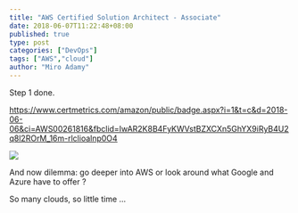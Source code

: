 ```yaml
---
title: "AWS Certified Solution Architect - Associate"
date: 2018-06-07T11:22:48+08:00
published: true
type: post
categories: ["DevOps"]
tags: ["AWS","cloud"]
author: "Miro Adamy"
---
```


Step 1 done.

https://www.certmetrics.com/amazon/public/badge.aspx?i=1&t=c&d=2018-06-06&ci=AWS00261816&fbclid=IwAR2K8B4FyKWVstBZXCXn5GhYX9iRyB4U2q8l2ROrM_16m-rlclioalnp0O4

![](/images/aws-csa-a.png)

And now dilemma: go deeper into AWS or look around what Google and Azure have to offer ?

So many clouds, so little time ...

